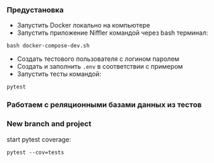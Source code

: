 ### Предустановка
- Запустить Docker локально на компьютере
- Запустить приложение Niffler командой через bash терминал:  
```commandline
bash docker-compose-dev.sh
```
- Создать тестового пользователя с логином паролем   
- Создать и заполнить `.env` в соответствии с примером
- Запустить тесты командой:
```commandline
pytest
```

### Работаем с реляционными базами данных из тестов  

### New branch and project


start pytest coverage:
```commandline
pytest --cov=tests

```